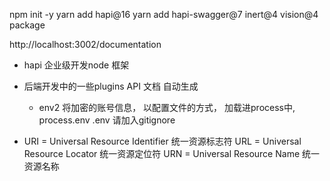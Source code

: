 npm init -y
yarn add hapi@16
yarn add hapi-swagger@7 inert@4 vision@4 package


http://localhost:3002/documentation
-  hapi 企业级开发node 框架
  - 后端开发中的一些plugins
    API 文档 自动生成
    - env2 将加密的账号信息， 以配置文件的方式， 加载进process中,
    process.env 
      .env 请加入gitignore

- URI = Universal Resource Identifier 统一资源标志符
  URL = Universal Resource Locator 统一资源定位符
  URN = Universal Resource Name 统一资源名称